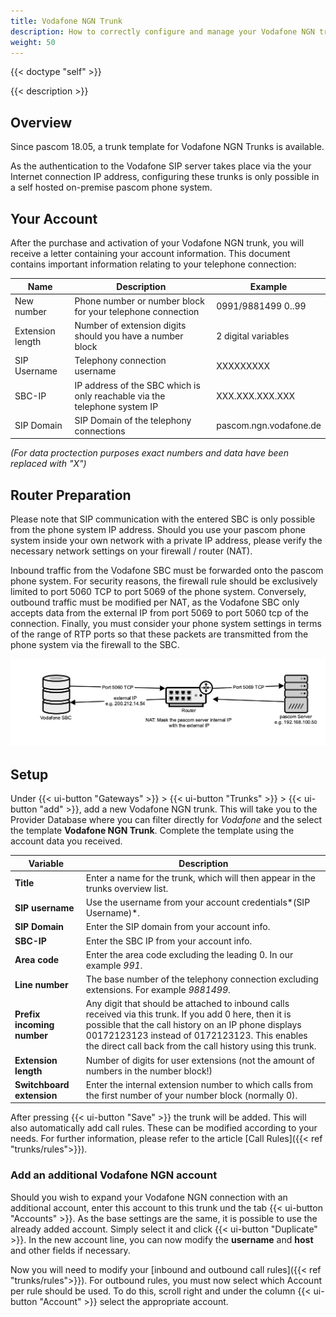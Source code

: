 ```yaml
---
title: Vodafone NGN Trunk
description: How to correctly configure and manage your Vodafone NGN trunk. 
weight: 50
---
```


{{< doctype "self" >}}

{{< description >}}

## Overview

Since pascom 18.05, a trunk template for Vodafone NGN Trunks is available.

As the authentication to the Vodafone SIP server takes place via the your Internet connection IP address, configuring these trunks is only possible in a self hosted on-premise pascom phone system. 

## Your Account

After the purchase and activation of your Vodafone NGN trunk, you will receive a letter containing your account information. This document contains important information relating to your telephone connection:

|Name|Description|Example|
|---|---|---|
|New number |Phone number or number block for your telephone connection|0991/9881499  0..99|
|Extension length|Number of extension digits should you have a number block|2 digital variables|
|SIP Username|Telephony connection username|XXXXXXXXX|
|SBC-IP|IP address of the SBC which is only reachable via the telephone system IP |XXX.XXX.XXX.XXX|
|SIP Domain|SIP Domain of the telephony connections|pascom.ngn.vodafone.de|
*(For data proctection purposes exact numbers and data have been replaced with "X")*

## Router Preparation

Please note that SIP communication with the entered SBC is only possible from the phone system IP address. 
Should you use your pascom phone system inside your own network with a private IP address, please verify the necessary network settings on your firewall / router (NAT).

Inbound traffic from the Vodafone SBC must be forwarded onto the pascom phone system. For security reasons, the firewall rule should be exclusively limited to port 5060 TCP to port 5069 of the phone system. 
Conversely, outbound traffic must be modified per NAT, as the Vodafone SBC only accepts data from the external IP from port 5069 to port 5060 tcp of the connection.
Finally, you must consider your phone system settings in terms of the range of RTP ports so that these packets are transmitted from the phone system via the firewall to the SBC. 

![Vodafone Port-Forwarding](Vodafone_NGN_Portforwarding.en.png)


## Setup

Under {{< ui-button "Gateways" >}} > {{< ui-button "Trunks" >}} > {{< ui-button "add" >}}, add a new Vodafone NGN trunk. This will take you to the Provider Database where you can filter directly for *Vodafone* and the select the template **Vodafone NGN Trunk**. Complete the template using the account data you received.

|Variable|Description|
|---|---|
|**Title**|Enter a name for the trunk, which will then appear in the trunks overview list.|
|**SIP username**|Use the username from your account credentials*(SIP Username)*.|
|**SIP Domain**|Enter the SIP domain from your account info.|
|**SBC-IP**|Enter the SBC IP from your account info.|
|**Area code**|Enter the area code excluding the leading 0. In our example *991*.|
|**Line number**|The base number of the telephony connection excluding extensions. For example *9881499*.|
|**Prefix incoming number**|Any digit that should be attached to inbound calls received via this trunk. If you add 0 here, then it is possible that the call history on an IP phone displays 00172123123 instead of 0172123123. This enables the direct call back from the call history using this trunk.|
|**Extension length**|Number of digits for user extensions (not the amount of numbers in the number block!)|
|**Switchboard extension**|Enter the internal extension number to which calls from the first number of your number block (normally 0).|

After pressing {{< ui-button "Save" >}} the trunk will be added. This will also automatically add call rules. These can be modified according to your needs. For further information, please refer to the article [Call Rules]({{< ref "trunks/rules">}}).

### Add an additional Vodafone NGN account

Should you wish to expand your Vodafone NGN connection with an additional account, enter this account to this trunk und the tab {{< ui-button "Accounts" >}}. As the base settings are the same, it is possible to use the already added account. Simply select it and click {{< ui-button "Duplicate" >}}.
In the new account line, you can now modify the **username** and **host** and other fields if necessary.

Now you will need to modify your [inbound and outbound call rules]({{< ref "trunks/rules">}}). For outbound rules, you must now select which Account per rule should be used. To do this, scroll right and under the column {{< ui-button "Account" >}} select the appropriate account.
